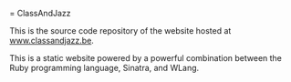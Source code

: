 = ClassAndJazz

This is the source code repository of the website hosted at www.classandjazz.be.

This is a static website powered by a powerful combination between the Ruby
programming language, Sinatra, and WLang.
